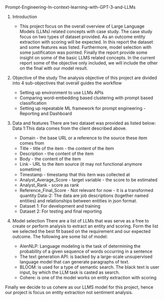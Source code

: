 Prompt-Engineering-In-context-learning-with-GPT-3-and-LLMs
1.	Introduction
     - This project focus on the overall overview of Large Language Models (LLMs) related concepts with case study. The case study focus on two types of dataset provided. As an outcome entity extraction with scoring will be expected. In this report the dataset and some features was listed. Furthermore, model selection with some justification was pointed. Finally the report provide some insight on some of the basic LLMS related concepts. In the current report some of the objective only included, we will include the other on the final with our model result.
2.	Objective of the study 
         The analysis objective of this project are divided into 4 sub-objectives that overall guides the workflow
       - Setting up environment to use LLMs APIs 
       - Comparing word-embedding based clustering with prompt based classification 
       - Setting up repeatable ML framework for prompt engineering - Reporting and Dashboard

3.	Data and features 
     There are two dataset was provided as listed below:
     Data 1:This data comes from the client described above.  
      - Domain - the base URL or a reference to the source these item comes from 
      - Title - title of the item - the content of the item
      -  Description - the content of the item
      -  Body - the content of the item
      -  Link - URL to the item source (it may not functional anymore sometime)
      -  Timestamp - timestamp that this item was collected at
      -  Analyst_Average_Score - target variable - the score to be estimated
      -  Analyst_Rank - score as rank
      -  Reference_Final_Score - Not relevant for now - it is a transformed quantity
Data-2: The data are job descriptions (together named entities) and relationships between entities in json format. 
      - Dataset 1: For development and training
      - Dataset 2: For testing and final reporting
4.	Model selection 
There are a list of LLMs that was serve as a free to create or perform analysis to extract an entity and scoring. Form the list we selected the best fit based on the requirement and our expected outcome. The following are some list of model:
      - AlenNLP: Language modeling is the task of determining the probability of a given sequence of words occurring in a sentence
      - The text generation API:  is backed by a large-scale unsupervised language model that can generate paragraphs of text. 
      - BLOOM: is used for a type of semantic search. The black text is user input, by which the LLM task is casted as search.
      - Cohere: is one of the model works on entity extraction with scoring
      
Finally we decide to us cohere as our LLMS model for this project, hence our project is focus on entity extraction not sentiment analysis. 
